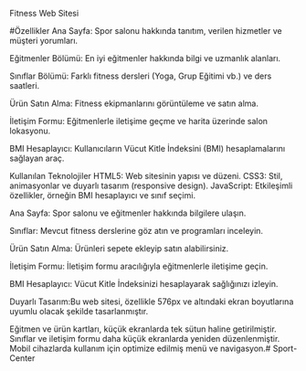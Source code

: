 Fitness Web Sitesi

#Özellikler
Ana Sayfa: Spor salonu hakkında tanıtım, verilen hizmetler ve müşteri yorumları.

Eğitmenler Bölümü: En iyi eğitmenler hakkında bilgi ve uzmanlık alanları.

Sınıflar Bölümü: Farklı fitness dersleri (Yoga, Grup Eğitimi vb.) ve ders saatleri.

Ürün Satın Alma: Fitness ekipmanlarını görüntüleme ve satın alma.

İletişim Formu: Eğitmenlerle iletişime geçme ve harita üzerinde salon lokasyonu.

BMI Hesaplayıcı: Kullanıcıların Vücut Kitle İndeksini (BMI) hesaplamalarını sağlayan araç.

Kullanılan Teknolojiler
HTML5: Web sitesinin yapısı ve düzeni.
CSS3: Stil, animasyonlar ve duyarlı tasarım (responsive design).
JavaScript: Etkileşimli özellikler, örneğin BMI hesaplayıcı ve sınıf seçimi.

Ana Sayfa: Spor salonu ve eğitmenler hakkında bilgilere ulaşın.

Sınıflar: Mevcut fitness derslerine göz atın ve programları inceleyin.

Ürün Satın Alma: Ürünleri sepete ekleyip satın alabilirsiniz.

İletişim Formu: İletişim formu aracılığıyla eğitmenlerle iletişime geçin.

BMI Hesaplayıcı: Vücut Kitle İndeksinizi hesaplayarak sağlığınızı izleyin.

Duyarlı Tasarım:Bu web sitesi, özellikle 576px ve altındaki ekran boyutlarına uyumlu olacak şekilde tasarlanmıştır.


Eğitmen ve ürün kartları, küçük ekranlarda tek sütun haline getirilmiştir.
Sınıflar ve iletişim formu daha küçük ekranlarda yeniden düzenlenmiştir.
Mobil cihazlarda kullanım için optimize edilmiş menü ve navigasyon.#   S p o r t - C e n t e r 
 
 